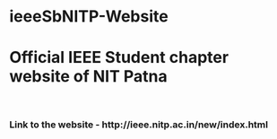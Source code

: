 # ieeeSbNITP-Website
<h1>Official IEEE Student chapter website of NIT Patna</h1>
<br/>
<h3>Link to the website - http://ieee.nitp.ac.in/new/index.html</h3>
